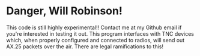 # Danger, Will Robinson! 

This code is still highly experimental!! Contact me at my Github email 
if you're interested in testing it out. This program interfaces with TNC devices
which, when properly configured and connected to radios, will send out AX.25 
packets over the air. There are legal ramifications to this!

